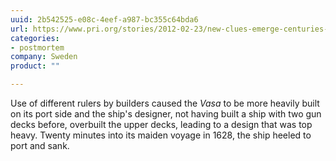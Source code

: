 ```yaml
---
uuid: 2b542525-e08c-4eef-a987-bc355c64bda6
url: https://www.pri.org/stories/2012-02-23/new-clues-emerge-centuries-old-swedish-shipwreck
categories:
- postmortem
company: Sweden
product: ""

---
```


Use of different rulers by builders caused the _Vasa_ to be more heavily built on its port side and the ship's designer, not having built a ship with two gun decks before, overbuilt the upper decks, leading to a design that was top heavy. Twenty minutes into its maiden voyage in 1628, the ship heeled to port and sank.

